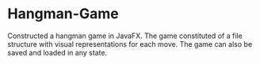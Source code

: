 # Hangman-Game
Constructed a hangman game in JavaFX. The game constituted of a file structure with visual representations for each move. The game can also be saved and loaded in any state.
